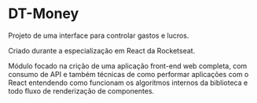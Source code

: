 # DT-Money

Projeto de uma interface para controlar gastos e lucros.

Criado durante a especialização em React da Rocketseat.

Módulo focado na crição de uma aplicação front-end web completa, com consumo de API e também técnicas de como performar aplicações com o React entendendo como funcionam os algoritmos internos da biblioteca e todo fluxo de renderização de componentes.